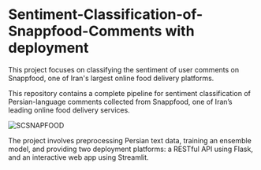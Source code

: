 # Sentiment-Classification-of-Snappfood-Comments with deployment

This project focuses on classifying the sentiment of user comments on Snappfood, one of Iran's largest online food delivery platforms.

This repository contains a complete pipeline for sentiment classification of Persian-language comments collected from Snappfood, one of Iran’s leading online food delivery services.

![SCSNAPFOOD](https://files.realpython.com/media/NLP-for-Beginners-Pythons-Natural-Language-Toolkit-NLTK_Watermarked.16a787c1e9c6.jpg)

The project involves preprocessing Persian text data, training an ensemble model, and providing two deployment platforms:
a RESTful API using Flask, and an interactive web app using Streamlit.
